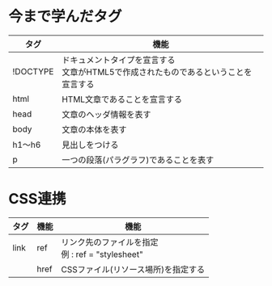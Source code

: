 # 今まで学んだタグ

| タグ     | 機能                                                         |
| -------- | ------------------------------------------------------------ |
| !DOCTYPE | ドキュメントタイプを宣言する<br /><!DOCTYPE html>文章がHTML5で作成されたものであるということを宣言する |
| html     | HTML文章であることを宣言する                                 |
| head     | 文章のヘッダ情報を表す                                       |
| body     | 文章の本体を表す                                             |
| h1〜h6   | 見出しをつける                                               |
| p        | 一つの段落(パラグラフ)であることを表す                       |

# CSS連携

| タグ | 機能 | 機能                                                  |
| ---- | ---- | ----------------------------------------------------- |
| link | ref  | リンク先のファイルを指定<br />例 : ref = "stylesheet" |
|      | href | CSSファイル(リソース場所)を指定する                   |

